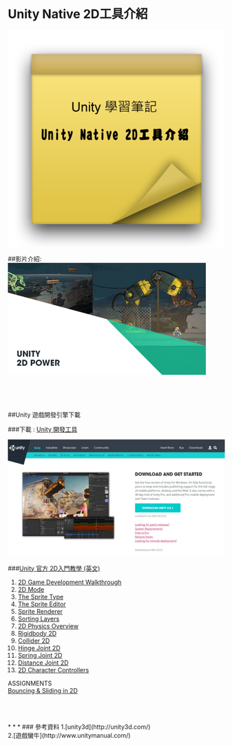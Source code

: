 # Unity Native 2D工具介紹

![](https://raw.githubusercontent.com/tw-hkt/Unity/master/img/000003.png)

##影片介紹:</br>
[![Unity - 2D Power](https://raw.githubusercontent.com/tw-hkt/Unity/master/img/000001.png)](https://www.youtube.com/watch?v=rXDK6InUaO4)

</br>
</br>
</br>

##Unity 遊戲開發引擎下載</br>

###下載 : [Unity 開發工具](http://unity3d.com/unity/download "Download Unity for free")

![Download Unity for free](https://raw.githubusercontent.com/tw-hkt/Unity/master/img/000002.jpg)



###[Unity  官方 2D入門教學 (英文)](http://unity3d.com/learn/tutorials/modules/beginner/2d)


1.  [2D Game Development Walkthrough](http://unity3d.com/learn/tutorials/modules/beginner/2d/2d-overview)
2.  [2D Mode](http://unity3d.com/learn/tutorials/modules/beginner/2d/2d-mode)
3.  [The Sprite Type](http://unity3d.com/learn/tutorials/modules/beginner/2d/sprite-type)
4.  [The Sprite Editor](http://unity3d.com/learn/tutorials/modules/beginner/2d/sprite-editor)
5.  [Sprite Renderer](http://unity3d.com/learn/tutorials/modules/beginner/2d/sprite-renderer)
6.  [Sorting Layers](http://unity3d.com/learn/tutorials/modules/beginner/2d/sorting-layers)
7.  [2D Physics Overview](http://unity3d.com/learn/tutorials/modules/beginner/2d/physics2d)
8.  [Rigidbody 2D](http://unity3d.com/learn/tutorials/modules/beginner/2d/rigidbody2d)
9.  [Collider 2D](http://unity3d.com/learn/tutorials/modules/beginner/2d/collider2d)
10. [Hinge Joint 2D](http://unity3d.com/learn/tutorials/modules/beginner/2d/hingejoint2d)
11. [Spring Joint 2D](http://unity3d.com/learn/tutorials/modules/beginner/2d/spring-joint-2d)
12. [Distance Joint 2D](http://unity3d.com/learn/tutorials/modules/beginner/2d/distancejoint2d)
13. [2D Character Controllers](http://unity3d.com/learn/tutorials/modules/beginner/2d/2d-controllers)


ASSIGNMENTS </br>
[Bouncing & Sliding in 2D](http://unity3d.com/learn/tutorials/modules/beginner/2d/sliding-bouncing-2d)

</br>
</br>
</br>
* * *
### 參考資料
1.[unity3d](http://unity3d.com/)
<br>
2.[遊戲蠻牛](http://www.unitymanual.com/)
<br>